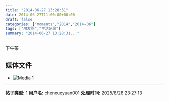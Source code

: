 ```yaml
---
title: "2014-06-27 13:28:31"
date: 2014-06-27T11:00:00+08:00
draft: false
categories: ["moments","2014","2014-06"]
tags: ["朋友圈","生活记录"]
summary: "2014-06-27 13:28:31..."
---
```


下午茶

## 媒体文件

- ![Media 1](/Moments/photos/2014-06-27/201406271328310.jpg)

---

**帖子类型:** 1
**用户名:** chenxueyuan001
**处理时间:** 2025/8/28 23:27:13